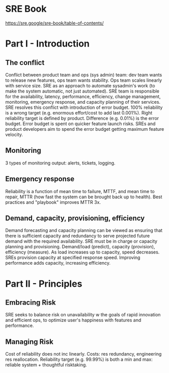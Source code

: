 # SRE Book

https://sre.google/sre-book/table-of-contents/

# Part I - Introduction

## The conflict

Conflict between product team and ops (sys admin) team: dev team wants to release new features, ops team wants stability.
Ops team scales linearly with service size.
SRE as an approach to automate sysadmin's work (to make the system automatic, not just automated).
SRE team is responsible for the availability, latency, performance, efficiency, change management, monitoring, emergency response, and capacity planning of their services.
SRE resolves this conflict with introduction of error budget.
100% reliability is a wrong target (e.g. enormous effort/cost to add last 0.001%). Right reliability target is defined by product. Difference (e.g. 0.01%) is the error budget.
Error budget is spent on quicker feature launch risks.
SREs and product developers aim to spend the error budget getting maximum feature velocity.

## Monitoring

3 types of monitoring output: alerts, tickets, logging.

## Emergency response

Reliability is a function of mean time to failure, MTTF, and mean time to repair, MTTR (how fast the system can be brought back up to health).
Best practices and "playbook" improves MTTR 3x.

## Demand, capacity, provisioning, efficiency

Demand forecasting and capacity planning can be viewed as ensuring that there is sufficient capacity and redundancy to serve projected future demand with the required availability.
SRE must be in charge or capacity planning and provisioning.
Demand/load (predict), capacity (provision), efficiency (measure).
As load increases up to capacity, speed decreases. SREs provision capacity at specified response speed.
Improving performance adds capacity, increasing efficiency.


# Part II - Principles

## Embracing Risk

SRE seeks to balance risk on unavailability w the goals of rapid innovation and efficient ops, to optimize user's happiness with features and performance.

## Managing Risk

Cost of reliability does not inc linearly.
Costs: res redundancy, engineering res reallocation.
Reliability target (e.g. 99.99%) is both a min and max: reliable system + thoughtful risktaking.
